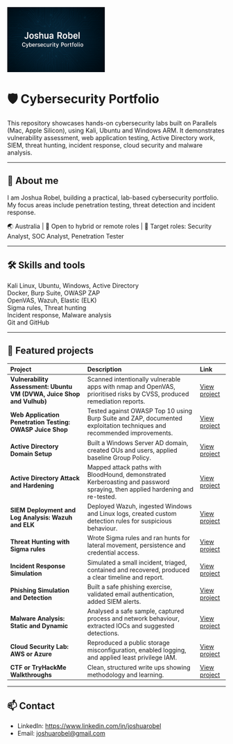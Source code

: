 <img src="./assets/banner.png" alt="Joshua Robel – Cybersecurity Portfolio" height="150">

# 🛡️ Cybersecurity Portfolio

This repository showcases hands-on cybersecurity labs built on Parallels (Mac, Apple Silicon), using Kali, Ubuntu and Windows ARM. It demonstrates vulnerability assessment, web application testing, Active Directory work, SIEM, threat hunting, incident response, cloud security and malware analysis.

---

## 👤 About me
I am Joshua Robel, building a practical, lab-based cybersecurity portfolio. My focus areas include penetration testing, threat detection and incident response.

🌏 Australia | 💼 Open to hybrid or remote roles | 🎯 Target roles: Security Analyst, SOC Analyst, Penetration Tester

---

## 🛠 Skills and tools
Kali Linux, Ubuntu, Windows, Active Directory  
Docker, Burp Suite, OWASP ZAP  
OpenVAS, Wazuh, Elastic (ELK)  
Sigma rules, Threat hunting  
Incident response, Malware analysis  
Git and GitHub

---

## 📂 Featured projects

| Project | Description | Link |
|:---|:---|:---|
| **Vulnerability Assessment: Ubuntu VM (DVWA, Juice Shop and Vulhub)** | Scanned intentionally vulnerable apps with nmap and OpenVAS, prioritised risks by CVSS, produced remediation reports. | [View project](./01-vuln-assessment-ubuntu/) |
| **Web Application Penetration Testing: OWASP Juice Shop** | Tested against OWASP Top 10 using Burp Suite and ZAP, documented exploitation techniques and recommended improvements. | [View project](./02-web-pentest-juice-shop/) |
| **Active Directory Domain Setup** | Built a Windows Server AD domain, created OUs and users, applied baseline Group Policy. | [View project](./03-ad-setup/) |
| **Active Directory Attack and Hardening** | Mapped attack paths with BloodHound, demonstrated Kerberoasting and password spraying, then applied hardening and re-tested. | [View project](./04-ad-attack-hardening/) |
| **SIEM Deployment and Log Analysis: Wazuh and ELK** | Deployed Wazuh, ingested Windows and Linux logs, created custom detection rules for suspicious behaviour. | [View project](./05-siem-wazuh/) |
| **Threat Hunting with Sigma rules** | Wrote Sigma rules and ran hunts for lateral movement, persistence and credential access. | [View project](./06-threat-hunting-sigma/) |
| **Incident Response Simulation** | Simulated a small incident, triaged, contained and recovered, produced a clear timeline and report. | [View project](./07-incident-response-sim/) |
| **Phishing Simulation and Detection** | Built a safe phishing exercise, validated email authentication, added SIEM alerts. | [View project](./08-phishing-sim-detection/) |
| **Malware Analysis: Static and Dynamic** | Analysed a safe sample, captured process and network behaviour, extracted IOCs and suggested detections. | [View project](./09-malware-analysis/) |
| **Cloud Security Lab: AWS or Azure** | Reproduced a public storage misconfiguration, enabled logging, and applied least privilege IAM. | [View project](./10-cloud-security-aws-azure/) |
| **CTF or TryHackMe Walkthroughs** | Clean, structured write ups showing methodology and learning. | [View project](./11-ctf-walkthroughs-optional/) |

---

## 📫 Contact
- LinkedIn: https://www.linkedin.com/in/joshuarobel  
- Email: joshuarobel@gmail.com
